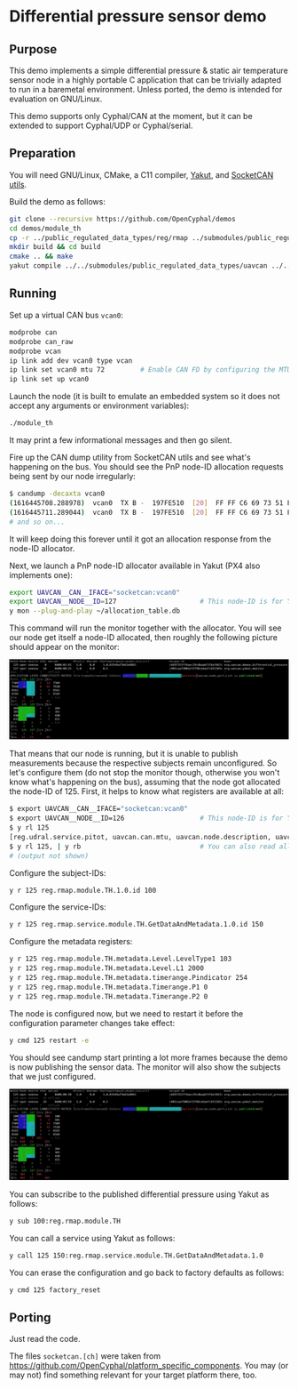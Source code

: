 # Differential pressure sensor demo

## Purpose

This demo implements a simple differential pressure & static air temperature sensor node
in a highly portable C application that can be trivially adapted to run in a baremetal environment.
Unless ported, the demo is intended for evaluation on GNU/Linux.

This demo supports only Cyphal/CAN at the moment, but it can be extended to support Cyphal/UDP or Cyphal/serial.


## Preparation

You will need GNU/Linux, CMake, a C11 compiler, [Yakut](https://github.com/OpenCyphal/yakut),
and [SocketCAN utils](https://github.com/linux-can/can-utils).

Build the demo as follows:

```bash
git clone --recursive https://github.com/OpenCyphal/demos
cd demos/module_th
cp -r ../public_regulated_data_types/reg/rmap ../submodules/public_regulated_data_types/reg/
mkdir build && cd build
cmake .. && make
yakut compile ../../submodules/public_regulated_data_types/uavcan ../../submodules/public_regulated_data_types/reg
```


## Running

Set up a virtual CAN bus `vcan0`:

```bash
modprobe can
modprobe can_raw
modprobe vcan
ip link add dev vcan0 type vcan
ip link set vcan0 mtu 72         # Enable CAN FD by configuring the MTU of 64+8
ip link set up vcan0
```

Launch the node
(it is built to emulate an embedded system so it does not accept any arguments or environment variables):

```bash
./module_th
```

It may print a few informational messages and then go silent.

Fire up the CAN dump utility from SocketCAN utils and see what's happening on the bus.
You should see the PnP node-ID allocation requests being sent by our node irregularly:

```bash
$ candump -decaxta vcan0
(1616445708.288978)  vcan0  TX B -  197FE510  [20]  FF FF C6 69 73 51 FF 4A EC 29 CD BA AB F2 FB E3 46 7C 00 E9
(1616445711.289044)  vcan0  TX B -  197FE510  [20]  FF FF C6 69 73 51 FF 4A EC 29 CD BA AB F2 FB E3 46 7C 00 EA
# and so on...
```

It will keep doing this forever until it got an allocation response from the node-ID allocator.

Next, we launch a PnP node-ID allocator available in Yakut (PX4 also implements one):

```bash
export UAVCAN__CAN__IFACE="socketcan:vcan0"
export UAVCAN__NODE__ID=127                     # This node-ID is for Yakut.
y mon --plug-and-play ~/allocation_table.db
```

This command will run the monitor together with the allocator.
You will see our node get itself a node-ID allocated,
then roughly the following picture should appear on the monitor:

<img src="docs/monitor-initial.png" alt="yakut monitor">

That means that our node is running, but it is unable to publish measurements because the respective subjects
remain unconfigured.
So let's configure them (do not stop the monitor though, otherwise you won't know what's happening on the bus),
assuming that the node got allocated the node-ID of 125.
First, it helps to know what registers are available at all:

```bash
$ export UAVCAN__CAN__IFACE="socketcan:vcan0"
$ export UAVCAN__NODE__ID=126                   # This node-ID is for Yakut.
$ y rl 125
[reg.udral.service.pitot, uavcan.can.mtu, uavcan.node.description, uavcan.node.id, uavcan.node.unique_id, uavcan.pub.reg.rmap.module.TH.1.0.id, uavcan.pub.reg.rmap.module.TH.1.0.type, udral.pnp.cookie]
$ y rl 125, | y rb                              # You can also read all registers like this
# (output not shown)
```

Configure the subject-IDs:

```bash
y r 125 reg.rmap.module.TH.1.0.id 100
```

Configure the service-IDs:

```bash
y r 125 reg.rmap.service.module.TH.GetDataAndMetadata.1.0.id 150
```

Configure the metadata registers:

```bash
y r 125 reg.rmap.module.TH.metadata.Level.LevelType1 103
y r 125 reg.rmap.module.TH.metadata.Level.L1 2000
y r 125 reg.rmap.module.TH.metadata.timerange.Pindicator 254
y r 125 reg.rmap.module.TH.metadata.Timerange.P1 0
y r 125 reg.rmap.module.TH.metadata.Timerange.P2 0
``` 

The node is configured now, but we need to restart it before the configuration parameter changes take effect:

```bash
y cmd 125 restart -e
```

You should see candump start printing a lot more frames because the demo is now publishing the sensor data.
The monitor will also show the subjects that we just configured.

<img src="docs/monitor.png" alt="yakut monitor">

You can subscribe to the published differential pressure using Yakut as follows:

```bash
y sub 100:reg.rmap.module.TH
```

You can call a service using Yakut as follows:

```bash
y call 125 150:reg.rmap.service.module.TH.GetDataAndMetadata.1.0
```

You can erase the configuration and go back to factory defaults as follows:

```bash
y cmd 125 factory_reset
```


## Porting

Just read the code.

The files `socketcan.[ch]` were taken from <https://github.com/OpenCyphal/platform_specific_components>.
You may (or may not) find something relevant for your target platform there, too.
